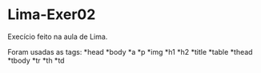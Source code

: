 # Lima-Exer02

Execício feito na aula de Lima.

Foram usadas as tags:
*head
*body
*a
*p
*img
*h1
*h2
*title
*table
*thead
*tbody
*tr
*th
*td